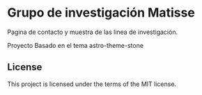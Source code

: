 # Grupo de investigación Matisse
Pagina de contacto y muestra de las linea de investigación.

Proyecto Basado en el tema astro-theme-stone
## License
This project is licensed under the terms of the MIT license.
